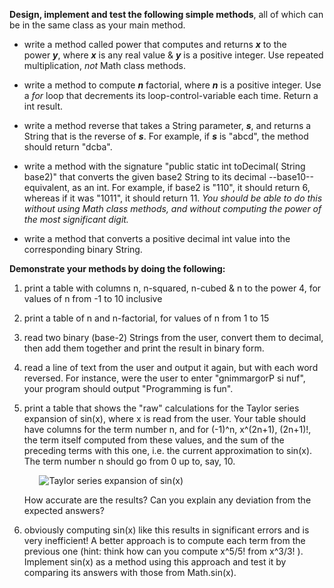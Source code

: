 **Design, implement and test the following simple methods**, all of which can be in the same class as your main method.

-   write a method called power that computes and returns ***x*** to the power ***y***, where ***x*** is any real value & ***y*** is a positive integer. Use repeated multiplication, *not* Math class methods.

-   write a method to compute ***n*** factorial, where ***n*** is a positive integer. Use a *for* loop that decrements its loop-control-variable each time. Return a int result.

-   write a method reverse that takes a String parameter, ***s***, and returns a String that is the reverse of ***s***. For example, if ***s*** is "abcd", the method should return "dcba". 

-   write a method with the signature "public static int toDecimal( String base2)" that converts the given base2 String to its decimal --base10-- equivalent, as an int. For example, if base2 is "110", it should return 6, whereas if it was "1011", it should return 11. *You should be able to do this without using Math class methods, and without computing the power of the most significant digit.*

-   write a method that converts a positive decimal int value into the corresponding binary String.

**Demonstrate your methods by doing the following:**

1.  print a table with columns n, n-squared, n-cubed & n to the power 4, for values of n from -1 to 10 inclusive

2.  print a table of n and n-factorial, for values of n from 1 to 15

3.  read two binary (base-2) Strings from the user, convert them to decimal, then add them together and print the result in binary form.

4.  read a line of text from the user and output it again, but with each word reversed. For instance, were the user to enter "gnimmargorP si nuf", your program should output "Programming is fun".

5.  print a table that shows the "raw" calculations for the Taylor series expansion of sin(x), where x is read from the user. Your table should have columns for the term number n, and for (-1)^n, x^(2n+1), (2n+1)!, the term itself computed from these values, and the sum of the preceding terms with this one, i.e. the current approximation to sin(x). The term number n should go from 0 up to, say, 10.

          ![Taylor series expansion of sin(x)](http://www.cs.bilkent.edu.tr/~david/cs101/assignments/lab06/taylorseries_sinx.png)

    How accurate are the results? Can you explain any deviation from the expected answers?

6.  obviously computing sin(x) like this results in significant errors and is very inefficient! A better approach is to compute each term from the previous one (hint: think how can you compute x^5/5! from x^3/3! ). Implement sin(x) as a method using this approach and test it by comparing its answers with those from Math.sin(x).